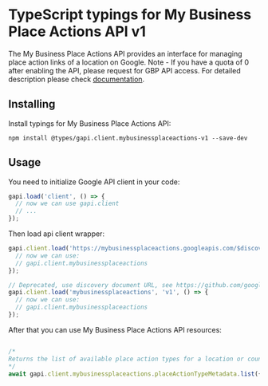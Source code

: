 # TypeScript typings for My Business Place Actions API v1

The My Business Place Actions API provides an interface for managing place action links of a location on Google. Note - If you have a quota of 0 after enabling the API, please request for GBP API access.
For detailed description please check [documentation](https://developers.google.com/my-business/).

## Installing

Install typings for My Business Place Actions API:

```
npm install @types/gapi.client.mybusinessplaceactions-v1 --save-dev
```

## Usage

You need to initialize Google API client in your code:

```typescript
gapi.load('client', () => {
  // now we can use gapi.client
  // ...
});
```

Then load api client wrapper:

```typescript
gapi.client.load('https://mybusinessplaceactions.googleapis.com/$discovery/rest?version=v1', () => {
  // now we can use:
  // gapi.client.mybusinessplaceactions
});
```

```typescript
// Deprecated, use discovery document URL, see https://github.com/google/google-api-javascript-client/blob/master/docs/reference.md#----gapiclientloadname----version----callback--
gapi.client.load('mybusinessplaceactions', 'v1', () => {
  // now we can use:
  // gapi.client.mybusinessplaceactions
});
```



After that you can use My Business Place Actions API resources: <!-- TODO: make this work for multiple namespaces -->

```typescript

/*
Returns the list of available place action types for a location or country.
*/
await gapi.client.mybusinessplaceactions.placeActionTypeMetadata.list({  });
```
